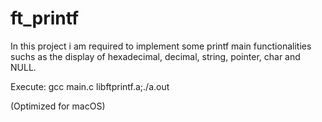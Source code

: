 # ft_printf

In this project i am required to implement some printf main functionalities suchs as the display of hexadecimal, decimal, string, pointer, char and NULL.

Execute: gcc main.c libftprintf.a;./a.out

(Optimized for macOS)